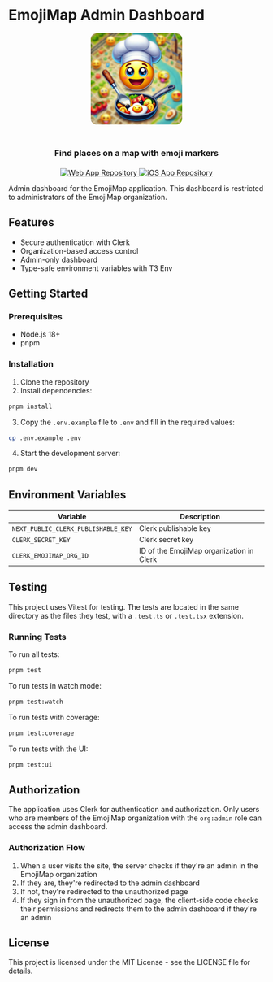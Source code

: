 
# EmojiMap Admin Dashboard

<div align="center">
  <img src="public/logo-blur.png" alt="Emoji Map Logo" width="180" height="180" style="border-radius: 12px; margin-bottom: 20px;" />
  <h3>Find places on a map with emoji markers</h3>
  
  <div style="margin-top: 20px;">
    <a href="https://github.com/sotomaque/emoji-map-next">
      <img src="https://img.shields.io/badge/GitHub-Web_App-blue?style=for-the-badge&logo=github" alt="Web App Repository" />
    </a>
    <a href="https://github.com/sotomaque/emoji-map">
      <img src="https://img.shields.io/badge/GitHub-iOS_App-purple?style=for-the-badge&logo=github" alt="iOS App Repository" />
    </a>
  </div>
</div>

Admin dashboard for the EmojiMap application. This dashboard is restricted to administrators of the EmojiMap organization.

## Features

- Secure authentication with Clerk
- Organization-based access control
- Admin-only dashboard
- Type-safe environment variables with T3 Env

## Getting Started

### Prerequisites

- Node.js 18+
- pnpm

### Installation

1. Clone the repository
2. Install dependencies:

```bash
pnpm install
```

3. Copy the `.env.example` file to `.env` and fill in the required values:

```bash
cp .env.example .env
```

4. Start the development server:

```bash
pnpm dev
```

## Environment Variables

| Variable | Description |
| --- | --- |
| `NEXT_PUBLIC_CLERK_PUBLISHABLE_KEY` | Clerk publishable key |
| `CLERK_SECRET_KEY` | Clerk secret key |
| `CLERK_EMOJIMAP_ORG_ID` | ID of the EmojiMap organization in Clerk |

## Testing

This project uses Vitest for testing. The tests are located in the same directory as the files they test, with a `.test.ts` or `.test.tsx` extension.

### Running Tests

To run all tests:

```bash
pnpm test
```

To run tests in watch mode:

```bash
pnpm test:watch
```

To run tests with coverage:

```bash
pnpm test:coverage
```

To run tests with the UI:

```bash
pnpm test:ui
```

## Authorization

The application uses Clerk for authentication and authorization. Only users who are members of the EmojiMap organization with the `org:admin` role can access the admin dashboard.

### Authorization Flow

1. When a user visits the site, the server checks if they're an admin in the EmojiMap organization
2. If they are, they're redirected to the admin dashboard
3. If not, they're redirected to the unauthorized page
4. If they sign in from the unauthorized page, the client-side code checks their permissions and redirects them to the admin dashboard if they're an admin

## License

This project is licensed under the MIT License - see the LICENSE file for details.
